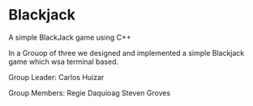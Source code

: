 # Blackjack
A simple BlackJack game using C++

In a Grouop of three we designed and implemented a simple Blackjack game which wsa terminal based. 


Group Leader:
  Carlos Huizar
  
Group Members:
  Regie Daquioag
  Steven Groves
